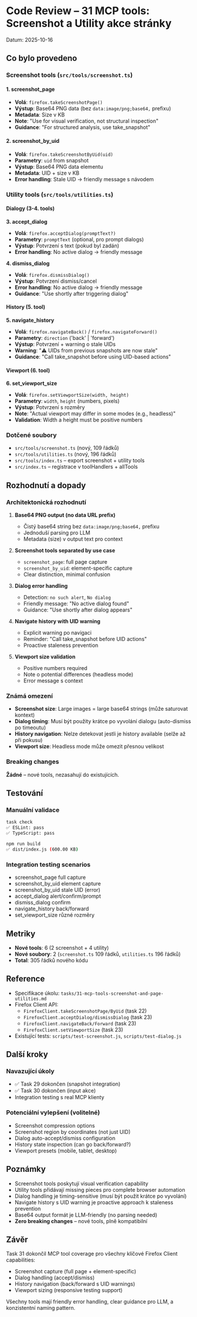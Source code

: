 # Code Review – 31 MCP tools: Screenshot a Utility akce stránky

Datum: 2025-10-16

## Co bylo provedeno

### Screenshot tools (`src/tools/screenshot.ts`)

#### 1. screenshot_page
- **Volá**: `firefox.takeScreenshotPage()`
- **Výstup**: Base64 PNG data (bez `data:image/png;base64,` prefixu)
- **Metadata**: Size v KB
- **Note**: "Use for visual verification, not structural inspection"
- **Guidance**: "For structured analysis, use take_snapshot"

#### 2. screenshot_by_uid
- **Volá**: `firefox.takeScreenshotByUid(uid)`
- **Parametry**: `uid` from snapshot
- **Výstup**: Base64 PNG data elementu
- **Metadata**: UID + size v KB
- **Error handling**: Stale UID → friendly message s návodem

### Utility tools (`src/tools/utilities.ts`)

#### Dialogy (3-4. tools)

**3. accept_dialog**
- **Volá**: `firefox.acceptDialog(promptText?)`
- **Parametry**: `promptText` (optional, pro prompt dialogs)
- **Výstup**: Potvrzení s text (pokud byl zadán)
- **Error handling**: No active dialog → friendly message

**4. dismiss_dialog**
- **Volá**: `firefox.dismissDialog()`
- **Výstup**: Potvrzení dismiss/cancel
- **Error handling**: No active dialog → friendly message
- **Guidance**: "Use shortly after triggering dialog"

#### History (5. tool)

**5. navigate_history**
- **Volá**: `firefox.navigateBack()` / `firefox.navigateForward()`
- **Parametry**: `direction` ('back' | 'forward')
- **Výstup**: Potvrzení + warning o stale UIDs
- **Warning**: "⚠️ UIDs from previous snapshots are now stale"
- **Guidance**: "Call take_snapshot before using UID-based actions"

#### Viewport (6. tool)

**6. set_viewport_size**
- **Volá**: `firefox.setViewportSize(width, height)`
- **Parametry**: `width`, `height` (numbers, pixels)
- **Výstup**: Potvrzení s rozměry
- **Note**: "Actual viewport may differ in some modes (e.g., headless)"
- **Validation**: Width a height must be positive numbers

### Dotčené soubory
- `src/tools/screenshot.ts` (nový, 109 řádků)
- `src/tools/utilities.ts` (nový, 196 řádků)
- `src/tools/index.ts` – export screenshot + utility tools
- `src/index.ts` – registrace v toolHandlers + allTools

## Rozhodnutí a dopady

### Architektonická rozhodnutí

1. **Base64 PNG output (no data URL prefix)**
   - Čistý base64 string bez `data:image/png;base64,` prefixu
   - Jednoduší parsing pro LLM
   - Metadata (size) v output text pro context

2. **Screenshot tools separated by use case**
   - `screenshot_page`: full page capture
   - `screenshot_by_uid`: element-specific capture
   - Clear distinction, minimal confusion

3. **Dialog error handling**
   - Detection: `no such alert`, `No dialog`
   - Friendly message: "No active dialog found"
   - Guidance: "Use shortly after dialog appears"

4. **Navigate history with UID warning**
   - Explicit warning po navigaci
   - Reminder: "Call take_snapshot before UID actions"
   - Proactive staleness prevention

5. **Viewport size validation**
   - Positive numbers required
   - Note o potential differences (headless mode)
   - Error message s context

### Známá omezení

- **Screenshot size**: Large images = large base64 strings (může saturovat kontext)
- **Dialog timing**: Musí být použity krátce po vyvolání dialogu (auto-dismiss po timeoutu)
- **History navigation**: Nelze detekovat jestli je history available (selže až při pokusu)
- **Viewport size**: Headless mode může omezit přesnou velikost

### Breaking changes

**Žádné** – nové tools, nezasahují do existujících.

## Testování

### Manuální validace
```bash
task check
✅ ESLint: pass
✅ TypeScript: pass

npm run build
✅ dist/index.js (600.00 KB)
```

### Integration testing scenarios
- screenshot_page full capture
- screenshot_by_uid element capture
- screenshot_by_uid stale UID (error)
- accept_dialog alert/confirm/prompt
- dismiss_dialog confirm
- navigate_history back/forward
- set_viewport_size různé rozměry

## Metriky

- **Nové tools**: 6 (2 screenshot + 4 utility)
- **Nové soubory**: 2 (`screenshot.ts` 109 řádků, `utilities.ts` 196 řádků)
- **Total**: 305 řádků nového kódu

## Reference

- Specifikace úkolu: `tasks/31-mcp-tools-screenshot-and-page-utilities.md`
- Firefox Client API:
  - `FirefoxClient.takeScreenshotPage/ByUid` (task 22)
  - `FirefoxClient.acceptDialog/dismissDialog` (task 23)
  - `FirefoxClient.navigateBack/Forward` (task 23)
  - `FirefoxClient.setViewportSize` (task 23)
- Existující tests: `scripts/test-screenshot.js`, `scripts/test-dialog.js`

## Další kroky

### Navazující úkoly
- ✅ Task 29 dokončen (snapshot integration)
- ✅ Task 30 dokončen (input akce)
- Integration testing s real MCP klienty

### Potenciální vylepšení (volitelné)
- Screenshot compression options
- Screenshot region by coordinates (not just UID)
- Dialog auto-accept/dismiss configuration
- History state inspection (can go back/forward?)
- Viewport presets (mobile, tablet, desktop)

## Poznámky

- Screenshot tools poskytují visual verification capability
- Utility tools přidávají missing pieces pro complete browser automation
- Dialog handling je timing-sensitive (musí být použit krátce po vyvolání)
- Navigate history s UID warning je proactive approach k staleness prevention
- Base64 output formát je LLM-friendly (no parsing needed)
- **Zero breaking changes** – nové tools, plně kompatibilní

## Závěr

Task 31 dokončil MCP tool coverage pro všechny klíčové Firefox Client capabilities:
- Screenshot capture (full page + element-specific)
- Dialog handling (accept/dismiss)
- History navigation (back/forward s UID warnings)
- Viewport sizing (responsive testing support)

Všechny tools mají friendly error handling, clear guidance pro LLM, a konzistentní naming pattern.
